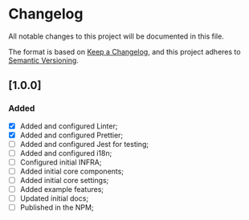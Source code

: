 # Changelog

All notable changes to this project will be documented in this file.

The format is based on [Keep a Changelog](https://keepachangelog.com/en/1.0.0/),
and this project adheres to [Semantic Versioning](https://semver.org/spec/v2.0.0.html).


## [1.0.0]
### Added
- [x] Added and configured Linter;
- [x] Added and configured Prettier;
- [ ] Added and configured Jest for testing;
- [ ] Added and configured i18n;
- [ ] Configured initial INFRA;
- [ ] Added initial core components;
- [ ] Added initial core settings;
- [ ] Added example features;
- [ ] Updated initial docs;
- [ ] Published in the NPM;
